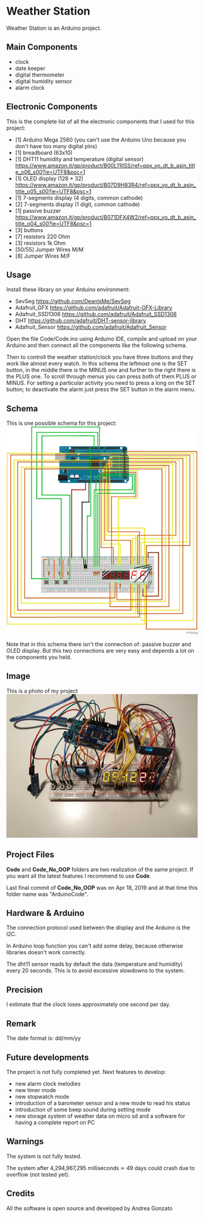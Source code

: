 # Weather Station
Weather Station is an Arduino project.

## Main Components
 * clock
 * date keeper
 * digital thermometer
 * digital humidity sensor
 * alarm clock
 
## Electronic Components
This is the complete list of all the electronic components that I used for this project:
* [1] Arduino Mega 2560  (you can't use the Arduino Uno because you don't have too many digital pins)
* [1] breadboard (63x10) 
* [1] DHT11 humidity and temperature (digital sensor) 																
	https://www.amazon.it/gp/product/B00L11IISS/ref=ppx_yo_dt_b_asin_title_o06_s00?ie=UTF8&psc=1
* [1] OLED display (128 * 32)  
	https://www.amazon.it/gp/product/B07D9H83R4/ref=ppx_yo_dt_b_asin_title_o05_s00?ie=UTF8&psc=1
* [1] 7-segments display (4 digits, common cathode)
* [2] 7-segments display (1 digit, common cathode)
* [1] passive buzzer  	
	https://www.amazon.it/gp/product/B071DFX4W2/ref=ppx_yo_dt_b_asin_title_o04_s00?ie=UTF8&psc=1
* [3] buttons
* [7] resistors 220 Ohm
* [3] resistors 1k Ohm
* [50/55] Jumper Wires M/M
* [8] Jumper Wires M/F


## Usage
Install these library on your Arduino environment:
* SevSeg  			https://github.com/DeanIsMe/SevSeg
* Adafruit_GFX  	https://github.com/adafruit/Adafruit-GFX-Library
* Adafruit_SSD1306	https://github.com/adafruit/Adafruit_SSD1306
* DHT				https://github.com/adafruit/DHT-sensor-library
* Adafruit_Sensor  	https://github.com/adafruit/Adafruit_Sensor

Open the file Code/Code.ino using Arduino IDE, compile and upload on your Arduino and then connect all the components like the following schema.

Then to controll the weather station/clock you have three buttons and they work like almost every watch.
In this schema the leftmost one is the SET button, in the middle there is the MINUS one and further to the right there is the PLUS one.
To scroll through menus you can press both of them PLUS or MINUS.
For setting a particular activity you need to press a long on the SET button; to deactivate the alarm just press the SET button in the alarm menu.

## Schema
This is one possible schema for this project:
![Scema](Schema.png?raw=true "schema")

Note that in this schema there isn't the connection of: passive buzzer and OLED display.
But this two connections are very easy and depends a lot on the components you held.

## Image
This is a photo of my project
![Image](projectPhoto.png?raw=true "project photo")

## Project Files
**Code** and **Code_No_OOP** folders are two realization of the same project.
If you want all the latest features I recommend to use **Code**.

Last final commit of **Code_No_OOP** was on Apr 18, 2019 and at that time this folder name was "ArduinoCode".

## Hardware & Arduino
The connection protocol used between the display and the Arduino is the I2C.

In Arduino loop function you can't add some delay, because otherwise libraries doesn't work correctly.

The dht11 sensor reads by default the data (temperature and humidity) every 20 seconds. This is to avoid excessive slowdowns to the system.


## Precision
I estimate that the clock loses approximately one second per day.

## Remark
The date format is: dd/mm/yy

## Future developments
The project is not fully completed yet.
Next features to develop:
* new alarm clock melodies
* new timer mode
* new stopwatch mode
* introduction of a barometer sensor and a new mode to read his status 
* introduction of some beep sound during setting mode
* new storage system of weather data on micro sd and a software for having a complete report on PC


## Warnings
The system is not fully tested.

The system after 4,294,967,295 milliseconds ≃ 49 days could crash due to overflow (not tested yet).

## Credits
All the software is open source and developed by Andrea Gonzato

